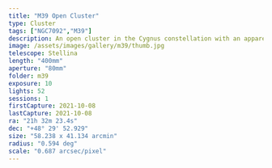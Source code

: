 ```yaml
---
title: "M39 Open Cluster"
type: Cluster
tags: ["NGC7092","M39"]
description: An open cluster in the Cygnus constellation with an apparent size larger than the moon, making it visible with binoculars.
image: /assets/images/gallery/m39/thumb.jpg
telescope: Stellina
length: "400mm"
aperture: "80mm"
folder: m39
exposure: 10
lights: 52
sessions: 1
firstCapture: 2021-10-08 
lastCapture: 2021-10-08
ra: "21h 32m 23.4s"
dec: "+48° 29' 52.929"
size: "58.238 x 41.134 arcmin"
radius: "0.594 deg"
scale: "0.687 arcsec/pixel"
---
```

